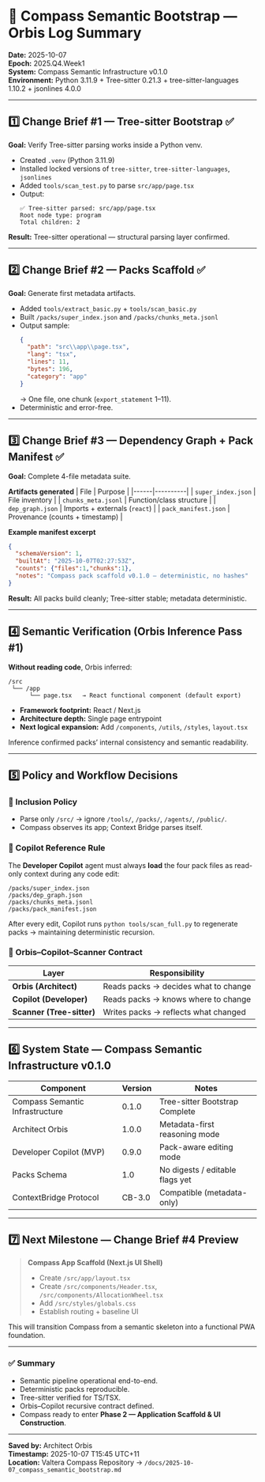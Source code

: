 # 🧭 Compass Semantic Bootstrap — Orbis Log Summary  
**Date:** 2025-10-07  
**Epoch:** 2025.Q4.Week1  
**System:** Compass Semantic Infrastructure v0.1.0  
**Environment:** Python 3.11.9 + Tree-sitter 0.21.3 + tree-sitter-languages 1.10.2 + jsonlines 4.0.0  

---

## 1️⃣  Change Brief #1 — Tree-sitter Bootstrap ✅  
**Goal:** Verify Tree-sitter parsing works inside a Python venv.  

- Created `.venv` (Python 3.11.9)  
- Installed locked versions of `tree-sitter`, `tree-sitter-languages`, `jsonlines`  
- Added `tools/scan_test.py` to parse `src/app/page.tsx`  
- Output:  
  ```
  ✅ Tree-sitter parsed: src/app/page.tsx
  Root node type: program
  Total children: 2
  ```
**Result:** Tree-sitter operational — structural parsing layer confirmed.

---

## 2️⃣  Change Brief #2 — Packs Scaffold ✅  
**Goal:** Generate first metadata artifacts.  

- Added `tools/extract_basic.py` + `tools/scan_basic.py`  
- Built `/packs/super_index.json` and `/packs/chunks_meta.jsonl`  
- Output sample:  
  ```json
  {
    "path": "src\\app\\page.tsx",
    "lang": "tsx",
    "lines": 11,
    "bytes": 196,
    "category": "app"
  }
  ```  
  → One file, one chunk (`export_statement` 1–11).  
- Deterministic and error-free.

---

## 3️⃣  Change Brief #3 — Dependency Graph + Pack Manifest ✅  
**Goal:** Complete 4-file metadata suite.  

**Artifacts generated**
| File | Purpose |
|------|----------|
| `super_index.json` | File inventory |
| `chunks_meta.jsonl` | Function/class structure |
| `dep_graph.json` | Imports + externals (`react`) |
| `pack_manifest.json` | Provenance (counts + timestamp) |

**Example manifest excerpt**
```json
{
  "schemaVersion": 1,
  "builtAt": "2025-10-07T02:27:53Z",
  "counts": {"files":1,"chunks":1},
  "notes": "Compass pack scaffold v0.1.0 — deterministic, no hashes"
}
```
**Result:** All packs build cleanly; Tree-sitter stable; metadata deterministic.

---

## 4️⃣  Semantic Verification (Orbis Inference Pass #1)  
**Without reading code**, Orbis inferred:

```
/src
 └── /app
      └── page.tsx   → React functional component (default export)
```

- **Framework footprint:** React / Next.js  
- **Architecture depth:** Single page entrypoint  
- **Next logical expansion:** Add `/components`, `/utils`, `/styles`, `layout.tsx`  

Inference confirmed packs’ internal consistency and semantic readability.

---

## 5️⃣  Policy and Workflow Decisions

### 📁 Inclusion Policy
- Parse only `/src/` → ignore `/tools/`, `/packs/`, `/agents/`, `/public/`.  
- Compass observes its app; Context Bridge parses itself.

### 🧠 Copilot Reference Rule
The **Developer Copilot** agent must always **load** the four pack files as read-only context during any code edit:
```
/packs/super_index.json
/packs/dep_graph.json
/packs/chunks_meta.jsonl
/packs/pack_manifest.json
```
After every edit, Copilot runs `python tools/scan_full.py` to regenerate packs → maintaining deterministic recursion.

### 🔁 Orbis–Copilot–Scanner Contract
| Layer | Responsibility |
|--------|----------------|
| **Orbis (Architect)** | Reads packs → decides what to change |
| **Copilot (Developer)** | Reads packs → knows where to change |
| **Scanner (Tree-sitter)** | Writes packs → reflects what changed |

---

## 6️⃣  System State — Compass Semantic Infrastructure v0.1.0
| Component | Version | Notes |
|------------|----------|-------|
| Compass Semantic Infrastructure | 0.1.0 | Tree-sitter Bootstrap Complete |
| Architect Orbis | 1.0.0 | Metadata-first reasoning mode |
| Developer Copilot (MVP) | 0.9.0 | Pack-aware editing mode |
| Packs Schema | 1.0 | No digests / editable flags yet |
| ContextBridge Protocol | CB-3.0 | Compatible (metadata-only) |

---

## 7️⃣  Next Milestone — Change Brief #4 Preview
> **Compass App Scaffold (Next.js UI Shell)**  
> - Create `/src/app/layout.tsx`  
> - Create `/src/components/Header.tsx`, `/src/components/AllocationWheel.tsx`  
> - Add `/src/styles/globals.css`  
> - Establish routing + baseline UI  

This will transition Compass from a semantic skeleton into a functional PWA foundation.

---

### ✅ Summary
- Semantic pipeline operational end-to-end.  
- Deterministic packs reproducible.  
- Tree-sitter verified for TS/TSX.  
- Orbis–Copilot recursive contract defined.  
- Compass ready to enter **Phase 2 — Application Scaffold & UI Construction**.

---

**Saved by:** Architect Orbis  
**Timestamp:** 2025-10-07 T15:45 UTC+11  
**Location:** Valtera Compass Repository → `/docs/2025-10-07_compass_semantic_bootstrap.md`
